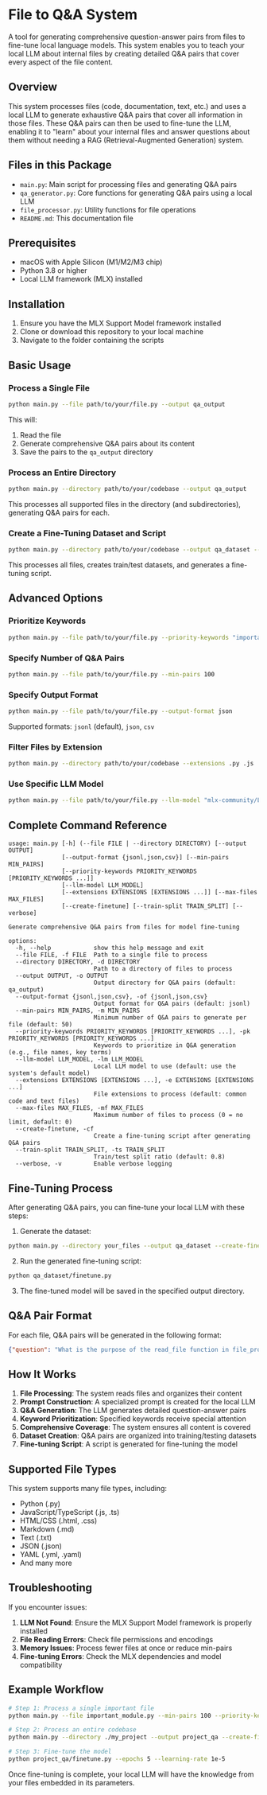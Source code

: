 # File to Q&A System

A tool for generating comprehensive question-answer pairs from files to fine-tune local language models. This system enables you to teach your local LLM about internal files by creating detailed Q&A pairs that cover every aspect of the file content.

## Overview

This system processes files (code, documentation, text, etc.) and uses a local LLM to generate exhaustive Q&A pairs that cover all information in those files. These Q&A pairs can then be used to fine-tune the LLM, enabling it to "learn" about your internal files and answer questions about them without needing a RAG (Retrieval-Augmented Generation) system.

## Files in this Package

- `main.py`: Main script for processing files and generating Q&A pairs
- `qa_generator.py`: Core functions for generating Q&A pairs using a local LLM
- `file_processor.py`: Utility functions for file operations
- `README.md`: This documentation file

## Prerequisites

- macOS with Apple Silicon (M1/M2/M3 chip)
- Python 3.8 or higher
- Local LLM framework (MLX) installed

## Installation

1. Ensure you have the MLX Support Model framework installed
2. Clone or download this repository to your local machine
3. Navigate to the folder containing the scripts

## Basic Usage

### Process a Single File

```bash
python main.py --file path/to/your/file.py --output qa_output
```

This will:
1. Read the file
2. Generate comprehensive Q&A pairs about its content
3. Save the pairs to the `qa_output` directory

### Process an Entire Directory

```bash
python main.py --directory path/to/your/codebase --output qa_output
```

This processes all supported files in the directory (and subdirectories), generating Q&A pairs for each.

### Create a Fine-Tuning Dataset and Script

```bash
python main.py --directory path/to/your/codebase --output qa_dataset --create-finetune
```

This processes all files, creates train/test datasets, and generates a fine-tuning script.

## Advanced Options

### Prioritize Keywords

```bash
python main.py --file path/to/your/file.py --priority-keywords "important_function" "key_class" "critical_term"
```

### Specify Number of Q&A Pairs

```bash
python main.py --file path/to/your/file.py --min-pairs 100
```

### Specify Output Format

```bash
python main.py --file path/to/your/file.py --output-format json
```

Supported formats: `jsonl` (default), `json`, `csv`

### Filter Files by Extension

```bash
python main.py --directory path/to/your/codebase --extensions .py .js .html
```

### Use Specific LLM Model

```bash
python main.py --file path/to/your/file.py --llm-model "mlx-community/Llama-3-8B-Instruct-4bit"
```

## Complete Command Reference

```
usage: main.py [-h] (--file FILE | --directory DIRECTORY) [--output OUTPUT]
               [--output-format {jsonl,json,csv}] [--min-pairs MIN_PAIRS]
               [--priority-keywords PRIORITY_KEYWORDS [PRIORITY_KEYWORDS ...]]
               [--llm-model LLM_MODEL]
               [--extensions EXTENSIONS [EXTENSIONS ...]] [--max-files MAX_FILES]
               [--create-finetune] [--train-split TRAIN_SPLIT] [--verbose]

Generate comprehensive Q&A pairs from files for model fine-tuning

options:
  -h, --help            show this help message and exit
  --file FILE, -f FILE  Path to a single file to process
  --directory DIRECTORY, -d DIRECTORY
                        Path to a directory of files to process
  --output OUTPUT, -o OUTPUT
                        Output directory for Q&A pairs (default: qa_output)
  --output-format {jsonl,json,csv}, -of {jsonl,json,csv}
                        Output format for Q&A pairs (default: jsonl)
  --min-pairs MIN_PAIRS, -m MIN_PAIRS
                        Minimum number of Q&A pairs to generate per file (default: 50)
  --priority-keywords PRIORITY_KEYWORDS [PRIORITY_KEYWORDS ...], -pk PRIORITY_KEYWORDS [PRIORITY_KEYWORDS ...]
                        Keywords to prioritize in Q&A generation (e.g., file names, key terms)
  --llm-model LLM_MODEL, -lm LLM_MODEL
                        Local LLM model to use (default: use the system's default model)
  --extensions EXTENSIONS [EXTENSIONS ...], -e EXTENSIONS [EXTENSIONS ...]
                        File extensions to process (default: common code and text files)
  --max-files MAX_FILES, -mf MAX_FILES
                        Maximum number of files to process (0 = no limit, default: 0)
  --create-finetune, -cf
                        Create a fine-tuning script after generating Q&A pairs
  --train-split TRAIN_SPLIT, -ts TRAIN_SPLIT
                        Train/test split ratio (default: 0.8)
  --verbose, -v         Enable verbose logging
```

## Fine-Tuning Process

After generating Q&A pairs, you can fine-tune your local LLM with these steps:

1. Generate the dataset:
```bash
python main.py --directory your_files --output qa_dataset --create-finetune
```

2. Run the generated fine-tuning script:
```bash
python qa_dataset/finetune.py
```

3. The fine-tuned model will be saved in the specified output directory.

## Q&A Pair Format

For each file, Q&A pairs will be generated in the following format:

```json
{"question": "What is the purpose of the read_file function in file_processor.py?", "answer": "The read_file function in file_processor.py is designed to read content from a file and return it as a string. It handles different encodings by first attempting to open the file with UTF-8 encoding, and if that fails, it tries with latin-1 encoding. The function also includes error handling to catch and log any exceptions that occur during file reading."}
```

## How It Works

1. **File Processing**: The system reads files and organizes their content
2. **Prompt Construction**: A specialized prompt is created for the local LLM
3. **Q&A Generation**: The LLM generates detailed question-answer pairs
4. **Keyword Prioritization**: Specified keywords receive special attention
5. **Comprehensive Coverage**: The system ensures all content is covered
6. **Dataset Creation**: Q&A pairs are organized into training/testing datasets
7. **Fine-tuning Script**: A script is generated for fine-tuning the model

## Supported File Types

This system supports many file types, including:
- Python (.py)
- JavaScript/TypeScript (.js, .ts)
- HTML/CSS (.html, .css)
- Markdown (.md)
- Text (.txt)
- JSON (.json)
- YAML (.yml, .yaml)
- And many more

## Troubleshooting

If you encounter issues:

1. **LLM Not Found**: Ensure the MLX Support Model framework is properly installed
2. **File Reading Errors**: Check file permissions and encodings
3. **Memory Issues**: Process fewer files at once or reduce min-pairs
4. **Fine-tuning Errors**: Check the MLX dependencies and model compatibility

## Example Workflow

```bash
# Step 1: Process a single important file
python main.py --file important_module.py --min-pairs 100 --priority-keywords "critical_function" "key_class"

# Step 2: Process an entire codebase
python main.py --directory ./my_project --output project_qa --create-finetune

# Step 3: Fine-tune the model
python project_qa/finetune.py --epochs 5 --learning-rate 1e-5
```

Once fine-tuning is complete, your local LLM will have the knowledge from your files embedded in its parameters.